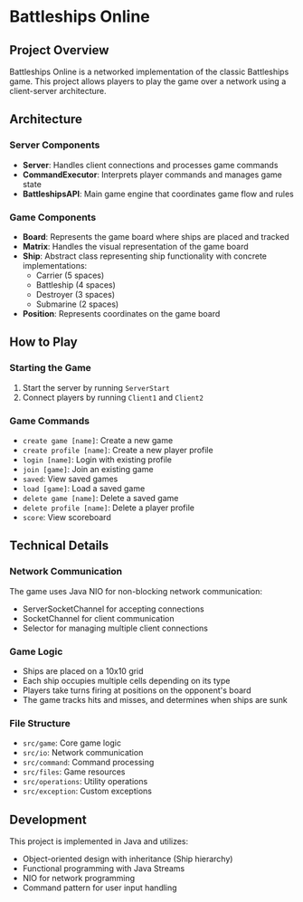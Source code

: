 # Battleships Online

## Project Overview
Battleships Online is a networked implementation of the classic Battleships game. This project allows players to play the game over a network using a client-server architecture.

## Architecture

### Server Components
- **Server**: Handles client connections and processes game commands
- **CommandExecutor**: Interprets player commands and manages game state
- **BattleshipsAPI**: Main game engine that coordinates game flow and rules

### Game Components
- **Board**: Represents the game board where ships are placed and tracked
- **Matrix**: Handles the visual representation of the game board
- **Ship**: Abstract class representing ship functionality with concrete implementations:
  - Carrier (5 spaces)
  - Battleship (4 spaces)
  - Destroyer (3 spaces)
  - Submarine (2 spaces)
- **Position**: Represents coordinates on the game board

## How to Play

### Starting the Game
1. Start the server by running `ServerStart`
2. Connect players by running `Client1` and `Client2`

### Game Commands
- `create game [name]`: Create a new game
- `create profile [name]`: Create a new player profile
- `login [name]`: Login with existing profile
- `join [game]`: Join an existing game
- `saved`: View saved games
- `load [game]`: Load a saved game
- `delete game [name]`: Delete a saved game
- `delete profile [name]`: Delete a player profile
- `score`: View scoreboard

## Technical Details

### Network Communication
The game uses Java NIO for non-blocking network communication:
- ServerSocketChannel for accepting connections
- SocketChannel for client communication
- Selector for managing multiple client connections

### Game Logic
- Ships are placed on a 10x10 grid
- Each ship occupies multiple cells depending on its type
- Players take turns firing at positions on the opponent's board
- The game tracks hits and misses, and determines when ships are sunk

### File Structure
- `src/game`: Core game logic
- `src/io`: Network communication
- `src/command`: Command processing
- `src/files`: Game resources
- `src/operations`: Utility operations
- `src/exception`: Custom exceptions

## Development
This project is implemented in Java and utilizes:
- Object-oriented design with inheritance (Ship hierarchy)
- Functional programming with Java Streams
- NIO for network programming
- Command pattern for user input handling
